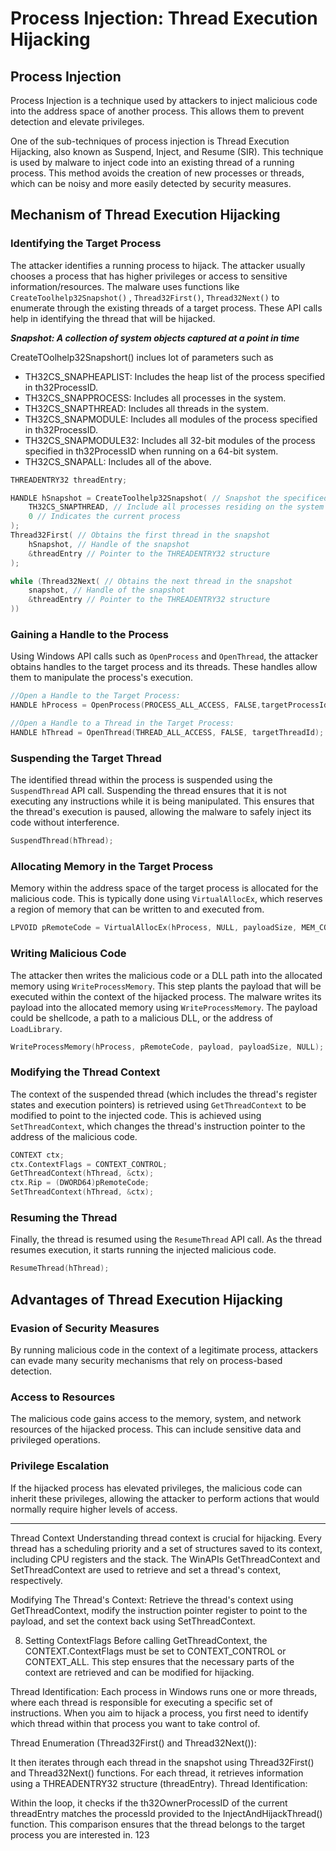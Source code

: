 # Process Injection: Thread Execution Hijacking

## Process Injection

Process Injection is a technique used by attackers to inject malicious code into the address space of another process. This allows them to prevent detection and elevate privileges.

One of the sub-techniques of process injection is Thread Execution Hijacking, also known as Suspend, Inject, and Resume (SIR). This technique is used by malware to inject code into an existing thread of a running process. This method avoids the creation of new processes or threads, which can be noisy and more easily detected by security measures.

## Mechanism of Thread Execution Hijacking

### Identifying the Target Process

The attacker identifies a running process to hijack. The attacker usually chooses a process that has higher privileges or access to sensitive information/resources. The malware uses functions like `CreateToolhelp32Snapshot()` , `Thread32First()`, `Thread32Next()` to enumerate through the existing threads of a target process. These API calls help in identifying the thread that will be hijacked.

***Snapshot: A collection of system objects captured at a point in time***

CreateTOolhelp32Snapshort() inclues lot of parameters such as 
- TH32CS_SNAPHEAPLIST: Includes the heap list of the process specified in th32ProcessID.
- TH32CS_SNAPPROCESS: Includes all processes in the system.
- TH32CS_SNAPTHREAD: Includes all threads in the system.
- TH32CS_SNAPMODULE: Includes all modules of the process specified in th32ProcessID.
- TH32CS_SNAPMODULE32: Includes all 32-bit modules of the process specified in th32ProcessID when running on a 64-bit system.
- TH32CS_SNAPALL: Includes all of the above.

```cpp
THREADENTRY32 threadEntry;

HANDLE hSnapshot = CreateToolhelp32Snapshot( // Snapshot the specificed process
	TH32CS_SNAPTHREAD, // Include all processes residing on the system
	0 // Indicates the current process
);
Thread32First( // Obtains the first thread in the snapshot
	hSnapshot, // Handle of the snapshot
	&threadEntry // Pointer to the THREADENTRY32 structure
);

while (Thread32Next( // Obtains the next thread in the snapshot
	snapshot, // Handle of the snapshot
	&threadEntry // Pointer to the THREADENTRY32 structure
)) 

```
### Gaining a Handle to the Process

Using Windows API calls such as `OpenProcess` and `OpenThread`, the attacker obtains handles to the target process and its threads. These handles allow them to manipulate the process's execution.

```cpp
//Open a Handle to the Target Process:
HANDLE hProcess = OpenProcess(PROCESS_ALL_ACCESS, FALSE,targetProcessId);

//Open a Handle to a Thread in the Target Process:
HANDLE hThread = OpenThread(THREAD_ALL_ACCESS, FALSE, targetThreadId);

```

### Suspending the Target Thread

The identified thread within the process is suspended using the `SuspendThread` API call. Suspending the thread ensures that it is not executing any instructions while it is being manipulated. This ensures that the thread's execution is paused, allowing the malware to safely inject its code without interference.

```cpp
SuspendThread(hThread);

```

### Allocating Memory in the Target Process

Memory within the address space of the target process is allocated for the malicious code. This is typically done using `VirtualAllocEx`, which reserves a region of memory that can be written to and executed from.

```cpp
LPVOID pRemoteCode = VirtualAllocEx(hProcess, NULL, payloadSize, MEM_COMMIT, PAGE_EXECUTE_READWRITE);

```

### Writing Malicious Code

The attacker then writes the malicious code or a DLL path into the allocated memory using `WriteProcessMemory`. This step plants the payload that will be executed within the context of the hijacked process. The malware writes its payload into the allocated memory using `WriteProcessMemory`. The payload could be shellcode, a path to a malicious DLL, or the address of `LoadLibrary`.

```cpp
WriteProcessMemory(hProcess, pRemoteCode, payload, payloadSize, NULL);

```

### Modifying the Thread Context

The context of the suspended thread (which includes the thread's register states and execution pointers) is retrieved using `GetThreadContext` to be modified to point to the injected code. This is achieved using `SetThreadContext`, which changes the thread's instruction pointer to the address of the malicious code.

```cpp
CONTEXT ctx;
ctx.ContextFlags = CONTEXT_CONTROL;
GetThreadContext(hThread, &ctx);
ctx.Rip = (DWORD64)pRemoteCode;
SetThreadContext(hThread, &ctx);

```
### Resuming the Thread

Finally, the thread is resumed using the `ResumeThread` API call. As the thread resumes execution, it starts running the injected malicious code.

```cpp
ResumeThread(hThread);

```

## Advantages of Thread Execution Hijacking

### Evasion of Security Measures

By running malicious code in the context of a legitimate process, attackers can evade many security mechanisms that rely on process-based detection.

### Access to Resources

The malicious code gains access to the memory, system, and network resources of the hijacked process. This can include sensitive data and privileged operations.

### Privilege Escalation

If the hijacked process has elevated privileges, the malicious code can inherit these privileges, allowing the attacker to perform actions that would normally require higher levels of access.

---
Thread Context
Understanding thread context is crucial for hijacking. Every thread has a scheduling priority and a set of structures saved to its context, including CPU registers and the stack. The WinAPIs GetThreadContext and SetThreadContext are used to retrieve and set a thread's context, respectively.

Modifying The Thread's Context: Retrieve the thread's context using GetThreadContext, modify the instruction pointer register to point to the payload, and set the context back using SetThreadContext.

8. Setting ContextFlags
Before calling GetThreadContext, the CONTEXT.ContextFlags must be set to CONTEXT_CONTROL or CONTEXT_ALL. This step ensures that the necessary parts of the context are retrieved and can be modified for hijacking.

Thread Identification: Each process in Windows runs one or more threads, where each thread is responsible for executing a specific set of instructions. When you aim to hijack a process, you first need to identify which thread within that process you want to take control of.

Thread Enumeration (Thread32First() and Thread32Next()):

It then iterates through each thread in the snapshot using Thread32First() and Thread32Next() functions. For each thread, it retrieves information using a THREADENTRY32 structure (threadEntry).
Thread Identification:

Within the loop, it checks if the th32OwnerProcessID of the current threadEntry matches the processId provided to the InjectAndHijackThread() function. This comparison ensures that the thread belongs to the target process you are interested in.
123